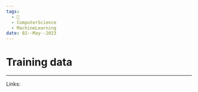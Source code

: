 ```yaml
---
tags:
  - 🌱
  - ComputerScience
  - MachineLearning
date: 02--May--2023
---
```


# Training data



---
Links: 